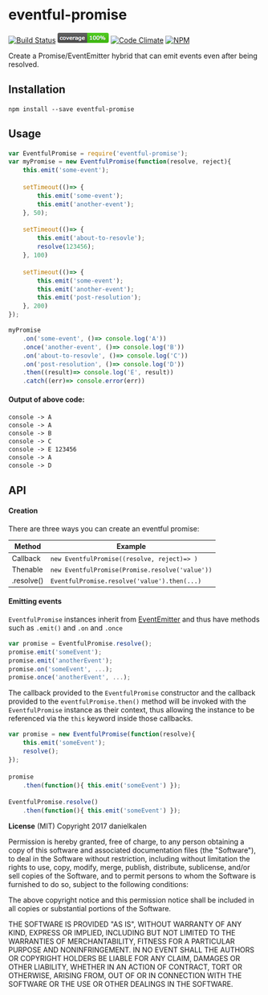 # eventful-promise
[![Build Status](https://travis-ci.org/danielkalen/eventful-promise.svg?branch=master)](https://travis-ci.org/danielkalen/eventful-promise)
[![Coverage](.config/badges/coverage.png?raw=true)](https://github.com/danielkalen/eventful-promise)
[![Code Climate](https://codeclimate.com/github/danielkalen/eventful-promise/badges/gpa.svg)](https://codeclimate.com/github/danielkalen/eventful-promise)
[![NPM](https://img.shields.io/npm/v/eventful-promise.svg)](https://npmjs.com/package/eventful-promise)

Create a Promise/EventEmitter hybrid that can emit events even after being resolved.

## Installation
```
npm install --save eventful-promise
```

## Usage
```javascript
var EventfulPromise = require('eventful-promise');
var myPromise = new EventfulPromise(function(resolve, reject){
    this.emit('some-event');
    
    setTimeout(()=> {
        this.emit('some-event');
        this.emit('another-event');
    }, 50);
    
    setTimeout(()=> {
        this.emit('about-to-resovle');
        resolve(123456);
    }, 100)
    
    setTimeout(()=> {
        this.emit('some-event');
        this.emit('another-event');
        this.emit('post-resolution');
    }, 200)
});
```

```javascript
myPromise
    .on('some-event', ()=> console.log('A'))
    .once('another-event', ()=> console.log('B'))
    .on('about-to-resovle', ()=> console.log('C'))
    .on('post-resolution', ()=> console.log('D'))
    .then((result)=> console.log('E', result))
    .catch((err)=> console.error(err))
```

#### Output of above code:
```
console -> A
console -> A
console -> B
console -> C
console -> E 123456
console -> A
console -> D
```


## API

#### Creation
There are three ways you can create an eventful promise:

Method       | Example
------------ | ----------
Callback     | `new EventfulPromise((resolve, reject)=> )`
Thenable     | `new EventfulPromise(Promise.resolve('value'))`
.resolve()   | `EventfulPromise.resolve('value').then(...)`


#### Emitting events
`EventfulPromise` instances inherit from [EventEmitter](https://nodejs.org/api/events.html) and thus have methods such as `.emit()` and `.on` and `.once`
```javascript
var promise = EventfulPromise.resolve();
promise.emit('someEvent');
promise.emit('anotherEvent');
promise.on('someEvent', ...);
promise.once('anotherEvent', ...);
```

The callback provided to the `EventfulPromise` constructor and the callback provided to the `eventfulPromise.then()` method will be invoked with the `EventfulPromise` instance as their context, thus allowing the instance to be referenced via the `this` keyword inside those callbacks.
```javascript
var promise = new EventfulPromise(function(resolve){
    this.emit('someEvent');
    resolve();
});

promise
    .then(function(){ this.emit('someEvent') });

EventfulPromise.resolve()
    .then(function(){ this.emit('someEvent') });
```









**License** (MIT)
Copyright 2017 danielkalen

Permission is hereby granted, free of charge, to any person obtaining a copy of this software and associated documentation files (the "Software"), to deal in the Software without restriction, including without limitation the rights to use, copy, modify, merge, publish, distribute, sublicense, and/or sell copies of the Software, and to permit persons to whom the Software is furnished to do so, subject to the following conditions:

The above copyright notice and this permission notice shall be included in all copies or substantial portions of the Software.

THE SOFTWARE IS PROVIDED "AS IS", WITHOUT WARRANTY OF ANY KIND, EXPRESS OR IMPLIED, INCLUDING BUT NOT LIMITED TO THE WARRANTIES OF MERCHANTABILITY, FITNESS FOR A PARTICULAR PURPOSE AND NONINFRINGEMENT. IN NO EVENT SHALL THE AUTHORS OR COPYRIGHT HOLDERS BE LIABLE FOR ANY CLAIM, DAMAGES OR OTHER LIABILITY, WHETHER IN AN ACTION OF CONTRACT, TORT OR OTHERWISE, ARISING FROM, OUT OF OR IN CONNECTION WITH THE SOFTWARE OR THE USE OR OTHER DEALINGS IN THE SOFTWARE.